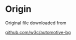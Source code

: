# Origin

Original file downloaded from

[github.com/w3c/automotive-bg](https://github.com/w3c/automotive-bg/blob/gh-pages/rsi/service/media/schema.json#f10f386)